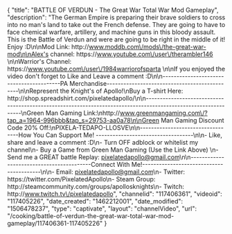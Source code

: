 {
    "title": "BATTLE OF VERDUN - The Great War Total War Mod Gameplay",
    "description": "The German Empire is preparing their brave soldiers to cross into no man's land to take out the French defense.  They are going to have to face chemical warfare, artillery, and machine guns in this bloody assault.  This is the Battle of Verdun and were are going to be right in the middle of it! Enjoy :D\n\nMod Link: http:\/\/www.moddb.com\/mods\/the-great-war-mod\n\nAlex's channel: https:\/\/www.youtube.com\/user\/therambler146 \n\nWarrior's Channel: https:\/\/www.youtube.com\/user\/1984warriorofsparta \n\nIf you enjoyed the video don't forget to Like and Leave a comment :D\n\n-----------------------------------------PA Merchandise----------------------------------------------\n\nRepresent the Knight's of Apollo!\nBuy a T-shirt Here: http:\/\/shop.spreadshirt.com\/pixelatedapollo\/\n\n---------------------------------------------------------------------------------------------------------------\nGreen Man Gaming Link:\nhttp:\/\/www.greenmangaming.com\/?tap_a=1964-996bbb&tap_s=29753-aa0a78\n\nGreen Man Gaming Discount Code 20% Off:\nPIXELA-TEDAPO-LLOSVE\n\n----------------------------------How You Can Support Me! -----------------------------------\n\n- Like, share and leave a comment :D\n- Turn OFF adblock or whitelist my channel\n- Buy a Game from Green Man Gaming (Use the Link Above) \n- Send me a GREAT battle Replay: pixelatedapollo@gmail.com\n\n------------------------------------------Connect With Me!-----------------------------------------\n\n- Email: pixelatedapollo@gmail.com\n- Twitter: https:\/\/twitter.com\/PixelatedApollo\n- Steam Group:  http:\/\/steamcommunity.com\/groups\/apollosknights\n- Twitch: http:\/\/www.twitch.tv\/pixelatedapollo",
    "channelid": "117406361",
    "videoid": "117405226",
    "date_created": "1462212001",
    "date_modified": "1506478237",
    "type": "captivate",
    "layout": "channelVideo",
    "url": "\/cooking\/battle-of-verdun-the-great-war-total-war-mod-gameplay\/117406361-117405226"
}